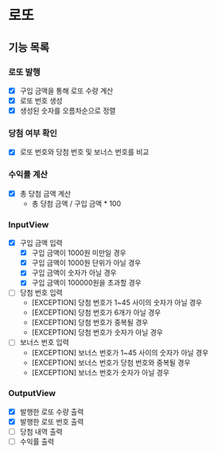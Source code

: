 # 로또

## 기능 목록

### 로또 발행
- [x] 구입 금액을 통해 로또 수량 계산
- [x] 로또 번호 생성
- [x] 생성된 숫자를 오름차순으로 정렬 

### 당첨 여부 확인
- [x] 로또 번호와 당첨 번호 및 보너스 번호를 비교

### 수익률 계산
- [x] 총 당첨 금액 계산
  - 총 당첨 금액 / 구입 금액 * 100

### InputView
- [x] 구입 금액 입력
  - [x] 구입 금액이 1000원 미만일 경우
  - [x] 구입 금액이 1000원 단위가 아닐 경우
  - [x] 구입 금액이 숫자가 아닐 경우
  - [x] 구입 금액이 100000원을 초과할 경우
- [ ] 당첨 번호 입력
  - [EXCEPTION] 당첨 번호가 1~45 사이의 숫자가 아닐 경우
  - [EXCEPTION] 당첨 번호가 6개가 아닐 경우
  - [EXCEPTION] 당첨 번호가 중복될 경우
  - [EXCEPTION] 당첨 번호가 숫자가 아닐 경우
- [ ] 보너스 번호 입력
  - [EXCEPTION] 보너스 번호가 1~45 사이의 숫자가 아닐 경우
  - [EXCEPTION] 보너스 번호가 당첨 번호와 중복될 경우
  - [EXCEPTION] 보너스 번호가 숫자가 아닐 경우

### OutputView
- [x] 발행한 로또 수량 출력
- [x] 발행한 로또 번호 출력
- [ ] 당첨 내역 출력
- [ ] 수익률 출력